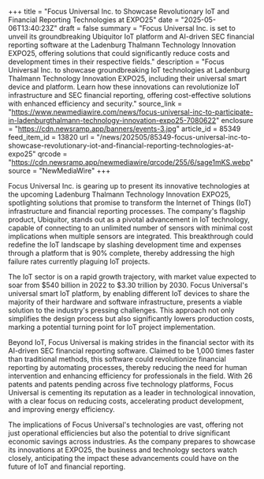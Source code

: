 +++
title = "Focus Universal Inc. to Showcase Revolutionary IoT and Financial Reporting Technologies at EXPO25"
date = "2025-05-06T13:40:23Z"
draft = false
summary = "Focus Universal Inc. is set to unveil its groundbreaking Ubiquitor IoT platform and AI-driven SEC financial reporting software at the Ladenburg Thalmann Technology Innovation EXPO25, offering solutions that could significantly reduce costs and development times in their respective fields."
description = "Focus Universal Inc. to showcase groundbreaking IoT technologies at Ladenburg Thalmann Technology Innovation EXPO25, including their universal smart device and platform. Learn how these innovations can revolutionize IoT infrastructure and SEC financial reporting, offering cost-effective solutions with enhanced efficiency and security."
source_link = "https://www.newmediawire.com/news/focus-universal-inc-to-participate-in-ladenburgthalmann-technology-innovation-expo25-7080622"
enclosure = "https://cdn.newsramp.app/banners/events-3.jpg"
article_id = 85349
feed_item_id = 13820
url = "/news/202505/85349-focus-universal-inc-to-showcase-revolutionary-iot-and-financial-reporting-technologies-at-expo25"
qrcode = "https://cdn.newsramp.app/newmediawire/qrcode/255/6/sage1mKS.webp"
source = "NewMediaWire"
+++

<p>Focus Universal Inc. is gearing up to present its innovative technologies at the upcoming Ladenburg Thalmann Technology Innovation EXPO25, spotlighting solutions that promise to transform the Internet of Things (IoT) infrastructure and financial reporting processes. The company's flagship product, Ubiquitor, stands out as a pivotal advancement in IoT technology, capable of connecting to an unlimited number of sensors with minimal cost implications when multiple sensors are integrated. This breakthrough could redefine the IoT landscape by slashing development time and expenses through a platform that is 90% complete, thereby addressing the high failure rates currently plaguing IoT projects.</p><p>The IoT sector is on a rapid growth trajectory, with market value expected to soar from $540 billion in 2022 to $3.30 trillion by 2030. Focus Universal's universal smart IoT platform, by enabling different IoT devices to share the majority of their hardware and software infrastructure, presents a viable solution to the industry's pressing challenges. This approach not only simplifies the design process but also significantly lowers production costs, marking a potential turning point for IoT project implementation.</p><p>Beyond IoT, Focus Universal is making strides in the financial sector with its AI-driven SEC financial reporting software. Claimed to be 1,000 times faster than traditional methods, this software could revolutionize financial reporting by automating processes, thereby reducing the need for human intervention and enhancing efficiency for professionals in the field. With 26 patents and patents pending across five technology platforms, Focus Universal is cementing its reputation as a leader in technological innovation, with a clear focus on reducing costs, accelerating product development, and improving energy efficiency.</p><p>The implications of Focus Universal's technologies are vast, offering not just operational efficiencies but also the potential to drive significant economic savings across industries. As the company prepares to showcase its innovations at EXPO25, the business and technology sectors watch closely, anticipating the impact these advancements could have on the future of IoT and financial reporting.</p>